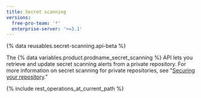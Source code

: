 ```yaml
---
title: Secret scanning
versions:
  free-pro-team: '*'
  enterprise-server: '>=3.1'
---
```


{% data reusables.secret-scanning.api-beta %}

The {% data variables.product.prodname_secret_scanning %} API lets you retrieve and update secret scanning alerts from a private repository. For more information on secret scanning for private repositories, see "[Securing your repository](/github/administering-a-repository/securing-your-repository)."

{% include rest_operations_at_current_path %}
